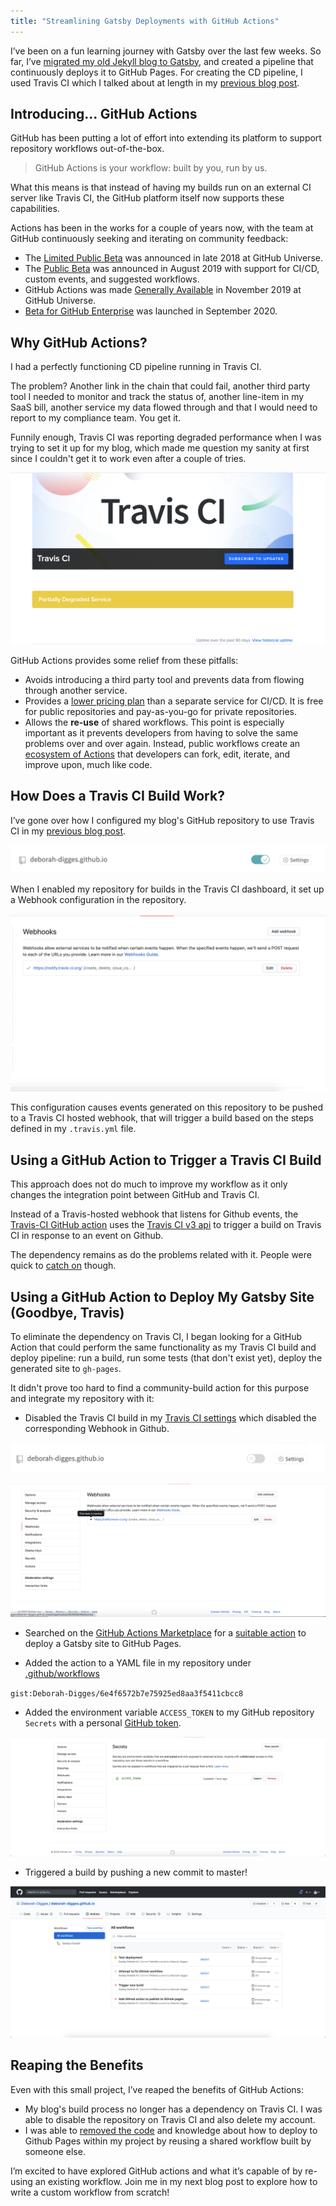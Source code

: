 ```yaml
---
title: "Streamlining Gatsby Deployments with GitHub Actions"
---
```


I’ve been on a fun learning journey with Gatsby over the last few weeks. So far, I’ve [migrated my old Jekyll blog to Gatsby](https://deborah-digges.github.io/2020/09/16/Jekyll-to-Gatsby), and created a pipeline that continuously deploys it to GitHub Pages. For creating the CD pipeline, I used Travis CI which I talked about at length in my [previous blog post](https://deborah-digges.github.io/2020/09/24/gatsby-deploy).

## Introducing... GitHub Actions

GitHub has been putting a lot of effort into extending its platform to support repository workflows out-of-the-box.

> GitHub Actions is your workflow: built by you, run by us.

What this means is that instead of having my builds run on an external CI server like Travis CI, the GitHub platform itself now supports these capabilities.

Actions has been in the works for a couple of years now, with the team at GitHub continuously seeking and iterating on community feedback:

- The [Limited Public Beta](https://github.blog/2018-10-16-future-of-software/) was announced in late 2018 at GitHub Universe.
- The [Public Beta](https://github.blog/2019-08-08-github-actions-now-supports-ci-cd/) was announced in August 2019 with support for CI/CD, custom events, and suggested workflows.
- GitHub Actions was made [Generally Available](https://github.blog/2019-11-13-universe-day-one/) in November 2019 at GitHub Universe.
- [Beta for GitHub Enterprise](https://enterprise.github.com/releases/2.22.0/notes) was launched in  September 2020.

## Why GitHub Actions?

I had a perfectly functioning CD pipeline running in Travis CI.

The problem? Another link in the chain that could fail, another third party tool I needed to monitor and track the status of, another line-item in my SaaS bill, another service my data flowed through and that I would need to report to my compliance team. You get it.

Funnily enough, Travis CI was reporting degraded performance when I was trying to set it up for my blog, which made me question my sanity at first since I couldn't get it to work even after a couple of tries.

![Travis CI Degraded Service](../images/travis-ci-degraded-service.png)

GitHub Actions provides some relief from these pitfalls:

- Avoids introducing a third party tool and prevents data from flowing through another service.
- Provides a [lower pricing plan](https://docs.github.com/en/free-pro-team@latest/github/setting-up-and-managing-billing-and-payments-on-github/about-billing-for-github-actions#about-billing-for-github-actions) than a separate service for CI/CD. It is free for public repositories and pay-as-you-go for private repositories.
- Allows the **re-use** of shared workflows. This point is especially important as it prevents developers from having to solve the same problems over and over again. Instead, public workflows create an [ecosystem of Actions](https://github.com/marketplace?type=actions) that developers can fork, edit, iterate, and improve upon, much like code.


## How Does a Travis CI Build Work?

I’ve gone over how I configured my blog's GitHub repository to use Travis CI in my [previous blog post](https://deborah-digges.github.io/2020/09/24/gatsby-deploy).

![Travis CI Webhook](../images/travis-toggle.png)

When I enabled my repository for builds in the Travis CI dashboard, it set up a Webhook configuration in the repository.

![Travis CI Webhook](../images/travis-ci-webhook.png)

This configuration causes events generated on this repository to be pushed to a Travis CI hosted webhook, that will trigger a build based on the steps defined in my `.travis.yml` file.

## Using a GitHub Action to Trigger a Travis CI Build

This approach does not do much to improve my workflow as it only changes the integration point between GitHub and Travis CI.

Instead of a Travis-hosted webhook that listens for Github events, the [Travis-CI GitHub action](https://github.com/travis-ci/actions
) uses the [Travis CI v3 api](https://github.com/travis-ci/actions/blob/master/create-build.js#L19) to trigger a build on Travis CI in response to an event on Github.

The dependency remains as do the problems related with it. People were quick to [catch on](https://github.com/travis-ci/actions/issues/3) though.

## Using a GitHub Action to Deploy My Gatsby Site (Goodbye, Travis)

To eliminate the dependency on Travis CI, I began looking for a GitHub Action that could perform the same functionality as my Travis CI build and deploy pipeline: run a build, run some tests (that don't exist yet), deploy the generated site to `gh-pages`.

It didn't prove too hard to find a community-build action for this purpose and integrate my repository with it:

- Disabled the Travis CI build in my [Travis CI settings](https://travis-ci.org/account/repositories) which disabled the corresponding Webhook in Github.

![Travis CI Disable Toggle](../images/disable-travis-ci-build.png)

![Travis CI Disabled Webhook](../images/disabled-travis-ci-hook.png)


- Searched on the [GitHub Actions Marketplace](https://github.com/marketplace) for a [suitable action](https://github.com/marketplace/actions/gatsby-publish) to deploy a Gatsby site to GitHub Pages.

- Added the action to a YAML file in my repository under [.github/workflows](https://github.com/Deborah-Digges/deborah-digges.github.io/blob/master/.github/workflows/build_and_publish.yml)

`gist:Deborah-Digges/6e4f6572b7e75925ed8aa3f5411cbcc8`

- Added the environment variable `ACCESS_TOKEN` to my GitHub repository `Secrets` with a personal [GitHub token](https://github.com/settings/tokens/).


![GitHub Repository Secrets Tab](../images/github-repository-secrets.png)


- Triggered a build by pushing a new commit to master!

![GitHub Actions Build in Progress](../images/github-actions-progress.png)

## Reaping the Benefits

Even with this small project, I’ve reaped the benefits of GitHub Actions:

- My blog's build process no longer has a dependency on Travis CI. I was able to disable the repository on Travis CI and also delete my account.
- I was able to [removed the code](https://github.com/Deborah-Digges/deborah-digges.github.io/commit/d421e5570f9c2c9f68e59f2ebc3078fd65d642ba
) and knowledge about how to deploy to Github Pages within my project by reusing a shared workflow built by someone else.

I’m excited to have explored GitHub actions and what it’s capable of by re-using an existing workflow. Join me in my next blog post to explore how to write a custom workflow from scratch!

